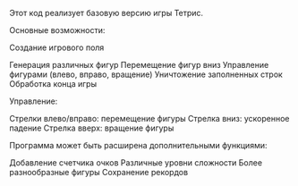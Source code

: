 Этот код реализует базовую версию игры Тетрис.

Основные возможности:

Создание игрового поля

Генерация различных фигур
Перемещение фигур вниз
Управление фигурами (влево, вправо, вращение)
Уничтожение заполненных строк
Обработка конца игры

Управление:

Стрелки влево/вправо: перемещение фигуры
Стрелка вниз: ускоренное падение
Стрелка вверх: вращение фигуры

Программа может быть расширена дополнительными функциями:

Добавление счетчика очков
Различные уровни сложности
Более разнообразные фигуры
Сохранение рекордов
```
